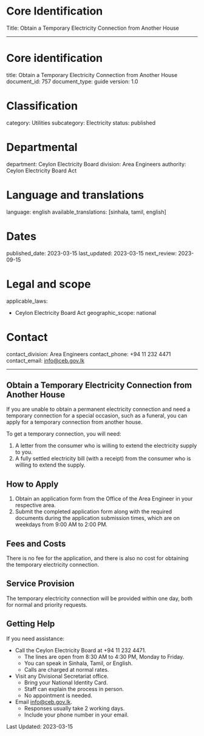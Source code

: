 # Core Identification
Title: Obtain a Temporary Electricity Connection from Another House

---
# Core identification
title: Obtain a Temporary Electricity Connection from Another House
document_id: 757
document_type: guide
version: 1.0

# Classification
category: Utilities
subcategory: Electricity
status: published

# Departmental
department: Ceylon Electricity Board
division: Area Engineers
authority: Ceylon Electricity Board Act

# Language and translations
language: english
available_translations: [sinhala, tamil, english]

# Dates
published_date: 2023-03-15
last_updated: 2023-03-15
next_review: 2023-09-15

# Legal and scope
applicable_laws:
  - Ceylon Electricity Board Act
geographic_scope: national

# Contact
contact_division: Area Engineers
contact_phone: +94 11 232 4471
contact_email: info@ceb.gov.lk

---

## Obtain a Temporary Electricity Connection from Another House

If you are unable to obtain a permanent electricity connection and need a temporary connection for a special occasion, such as a funeral, you can apply for a temporary connection from another house.

To get a temporary connection, you will need:

1. A letter from the consumer who is willing to extend the electricity supply to you.
2. A fully settled electricity bill (with a receipt) from the consumer who is willing to extend the supply.

## How to Apply

1. Obtain an application form from the Office of the Area Engineer in your respective area.
2. Submit the completed application form along with the required documents during the application submission times, which are on weekdays from 9:00 AM to 2:00 PM.

## Fees and Costs

There is no fee for the application, and there is also no cost for obtaining the temporary electricity connection.

## Service Provision

The temporary electricity connection will be provided within one day, both for normal and priority requests.

## Getting Help

If you need assistance:

- Call the Ceylon Electricity Board at +94 11 232 4471.
  - The lines are open from 8:30 AM to 4:30 PM, Monday to Friday.
  - You can speak in Sinhala, Tamil, or English.
  - Calls are charged at normal rates.
- Visit any Divisional Secretariat office.
  - Bring your National Identity Card.
  - Staff can explain the process in person.
  - No appointment is needed.
- Email info@ceb.gov.lk.
  - Responses usually take 2 working days.
  - Include your phone number in your email.

Last Updated: 2023-03-15